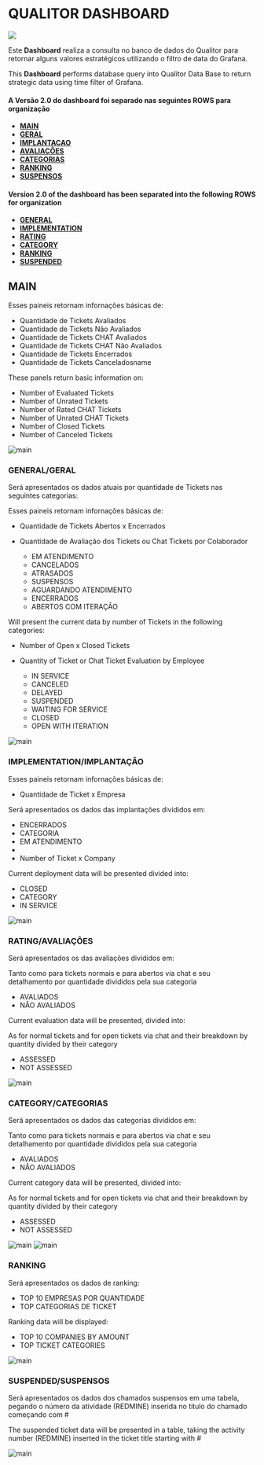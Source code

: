 # QUALITOR DASHBOARD

<div> 
  <a href="https://github.com/waltenne" target="_blank"><img src="https://img.shields.io/badge/Grafana-F6DDCC?style=for-the-badge&logo=Grafana&logoColor=E67E22" target="_blank"></a> 
</div>

Este **Dashboard** realiza a consulta no banco de dados do Qualitor para retornar alguns valores estratégicos utilizando o filtro de data do Grafana.

This **Dashboard** performs database query into Qualitor Data Base to return strategic data using time filter of Grafana.

#### A Versão 2.0 do dashboard foi separado nas seguintes ROWS para organização

* [**MAIN**](#MAIN)
* [**GERAL**](#GENERAL/GERAL)
* [**IMPLANTACAO**](#IMPLEMENTATION/IMPLEMENTAÇÃO)
* [**AVALIAÇÔES**](#RATING/AVALIAÇÔES)
* [**CATEGORIAS**](#CATEGORY/CATEGORIAS)
* [**RANKING**](#RANKING)
* [**SUSPENSOS**](#RANKING/SUSPENDED)

#### Version 2.0 of the dashboard has been separated into the following ROWS for organization

* [**GENERAL**](#GENERAL/GERAL)
* [**IMPLEMENTATION**](#IMPLEMENTATION/IMPLEMENTAÇÃO)
* [**RATING**](#RATING/AVALIAÇÔES)
* [**CATEGORY**](#CATEGORY/CATEGORIAS)
* [**RANKING**](#RANKING)
* [**SUSPENDED**](#RANKING/SUSPENDED)


## <a name="main">MAIN</a>

 Esses paineis retornam infornações básicas de:

* Quantidade de Tickets Avaliados
* Quantidade de Tickets Não Avaliados
* Quantidade de Tickets CHAT Avaliados
* Quantidade de Tickets CHAT Não Avaliados
* Quantidade de Tickets Encerrados
* Quantidade de Tickets Canceladosname

 These panels return basic information on:

* Number of Evaluated Tickets
* Number of Unrated Tickets
* Number of Rated CHAT Tickets
* Number of Unrated CHAT Tickets
* Number of Closed Tickets
* Number of Canceled Tickets

![main](./screenshots/main.png)

### <a name="GENERAL-GERAL">GENERAL/GERAL</a>

 Será apresentados os dados atuais por quantidade de Tickets nas seguintes categorias:
 
 Esses paineis retornam infornações básicas de:

* Quantidade de Tickets Abertos x Encerrados
* Quantidade de Avaliação dos Tickets ou Chat Tickets por Colaborador

  * EM ATENDIMENTO
  * CANCELADOS
  * ATRASADOS
  * SUSPENSOS
  * AGUARDANDO ATENDIMENTO
  * ENCERRADOS
  * ABERTOS COM ITERAÇÂO

 Will present the current data by number of Tickets in the following categories:

* Number of Open x Closed Tickets
* Quantity of Ticket or Chat Ticket Evaluation by Employee

  * IN SERVICE
  * CANCELED
  * DELAYED
  * SUSPENDED
  * WAITING FOR SERVICE
  * CLOSED
  * OPEN WITH ITERATION

![main](./screenshots/general.png)

### <a name="implementation-implantação">IMPLEMENTATION/IMPLANTAÇÂO</a>

 Esses paineis retornam infornações básicas de:

* Quantidade de Ticket x Empresa

 Será apresentados os dados das implantações divididos em:

  * ENCERRADOS
  * CATEGORIA
  * EM ATENDIMENTO
  * 
* Number of Ticket x Company

Current deployment data will be presented divided into:

  * CLOSED
  * CATEGORY
  * IN SERVICE

![main](./screenshots/implementation.png)

### <a name="rating-avaliações">RATING/AVALIAÇÔES</a>

 Será apresentados os das avaliações divididos em:

 Tanto como para tickets normais e para abertos via chat e seu detalhamento por quantidade divididos pela sua categoria

  * AVALIADOS
  * NÂO AVALIADOS

Current evaluation data will be presented, divided into:

 As for normal tickets and for open tickets via chat and their breakdown by quantity divided by their category

  * ASSESSED
  * NOT ASSESSED

![main](./screenshots/rating.png)


### <a name="category-categoria">CATEGORY/CATEGORIAS</a>

 Será apresentados os dados das categorias divididos em:

 Tanto como para tickets normais e para abertos via chat e seu detalhamento por quantidade divididos pela sua categoria

  * AVALIADOS
  * NÂO AVALIADOS

Current category data will be presented, divided into:

 As for normal tickets and for open tickets via chat and their breakdown by quantity divided by their category

  * ASSESSED
  * NOT ASSESSED

![main](./screenshots/category-1.png)
![main](./screenshots/category-2.png)

### <a name="ranking">RANKING</a>

 Será apresentados os dados de ranking:

  * TOP 10 EMPRESAS POR QUANTIDADE
  * TOP CATEGORIAS DE TICKET

Ranking data will be displayed:

  * TOP 10 COMPANIES BY AMOUNT
  * TOP TICKET CATEGORIES


![main](./screenshots/ranking.png)

### <a name="suspended-suspensos">SUSPENDED/SUSPENSOS</a>

 Será apresentados os dados dos chamados suspensos em uma tabela, pegando o número da atividade (REDMINE) inserida no titulo do chamado começando com #

The suspended ticket data will be presented in a table, taking the activity number (REDMINE) inserted in the ticket title starting with #

![main](./screenshots/suspended.png)
